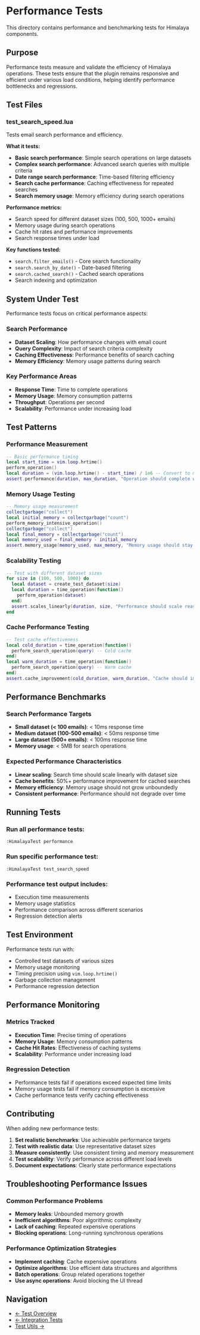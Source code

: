 # Performance Tests

This directory contains performance and benchmarking tests for Himalaya components.

## Purpose

Performance tests measure and validate the efficiency of Himalaya operations. These tests ensure that the plugin remains responsive and efficient under various load conditions, helping identify performance bottlenecks and regressions.

## Test Files

### test_search_speed.lua
Tests email search performance and efficiency.

**What it tests:**
- **Basic search performance**: Simple search operations on large datasets
- **Complex search performance**: Advanced search queries with multiple criteria
- **Date range search performance**: Time-based filtering efficiency
- **Search cache performance**: Caching effectiveness for repeated searches
- **Search memory usage**: Memory efficiency during search operations

**Performance metrics:**
- Search speed for different dataset sizes (100, 500, 1000+ emails)
- Memory usage during search operations
- Cache hit rates and performance improvements
- Search response times under load

**Key functions tested:**
- `search.filter_emails()` - Core search functionality
- `search.search_by_date()` - Date-based filtering
- `search.cached_search()` - Cached search operations
- Search indexing and optimization

## System Under Test

Performance tests focus on critical performance aspects:

### Search Performance
- **Dataset Scaling**: How performance changes with email count
- **Query Complexity**: Impact of search criteria complexity
- **Caching Effectiveness**: Performance benefits of search caching
- **Memory Efficiency**: Memory usage patterns during search

### Key Performance Areas
- **Response Time**: Time to complete operations
- **Memory Usage**: Memory consumption patterns
- **Throughput**: Operations per second
- **Scalability**: Performance under increasing load

## Test Patterns

### Performance Measurement
```lua
-- Basic performance timing
local start_time = vim.loop.hrtime()
perform_operation()
local duration = (vim.loop.hrtime() - start_time) / 1e6 -- Convert to milliseconds
assert.performance(duration, max_duration, "Operation should complete within time limit")
```

### Memory Usage Testing
```lua
-- Memory usage measurement
collectgarbage("collect")
local initial_memory = collectgarbage("count")
perform_memory_intensive_operation()
collectgarbage("collect")
local final_memory = collectgarbage("count")
local memory_used = final_memory - initial_memory
assert.memory_usage(memory_used, max_memory, "Memory usage should stay within limits")
```

### Scalability Testing
```lua
-- Test with different dataset sizes
for size in {100, 500, 1000} do
  local dataset = create_test_dataset(size)
  local duration = time_operation(function()
    perform_operation(dataset)
  end)
  assert.scales_linearly(duration, size, "Performance should scale reasonably")
end
```

### Cache Performance Testing
```lua
-- Test cache effectiveness
local cold_duration = time_operation(function()
  perform_search_operation(query) -- Cold cache
end)
local warm_duration = time_operation(function()
  perform_search_operation(query) -- Warm cache
end)
assert.cache_improvement(cold_duration, warm_duration, "Cache should improve performance")
```

## Performance Benchmarks

### Search Performance Targets
- **Small dataset (< 100 emails)**: < 10ms response time
- **Medium dataset (100-500 emails)**: < 50ms response time
- **Large dataset (500+ emails)**: < 100ms response time
- **Memory usage**: < 5MB for search operations

### Expected Performance Characteristics
- **Linear scaling**: Search time should scale linearly with dataset size
- **Cache benefits**: 50%+ performance improvement for cached searches
- **Memory efficiency**: Memory usage should not grow unboundedly
- **Consistent performance**: Performance should not degrade over time

## Running Tests

### Run all performance tests:
```vim
:HimalayaTest performance
```

### Run specific performance test:
```vim
:HimalayaTest test_search_speed
```

### Performance test output includes:
- Execution time measurements
- Memory usage statistics
- Performance comparison across different scenarios
- Regression detection alerts

## Test Environment

Performance tests run with:
- Controlled test datasets of various sizes
- Memory usage monitoring
- Timing precision using `vim.loop.hrtime()`
- Garbage collection management
- Performance regression detection

## Performance Monitoring

### Metrics Tracked
- **Execution Time**: Precise timing of operations
- **Memory Usage**: Memory consumption patterns
- **Cache Hit Rates**: Effectiveness of caching systems
- **Scalability**: Performance under increasing load

### Regression Detection
- Performance tests fail if operations exceed expected time limits
- Memory usage tests fail if memory consumption is excessive
- Cache performance tests verify caching effectiveness

## Contributing

When adding new performance tests:

1. **Set realistic benchmarks**: Use achievable performance targets
2. **Test with realistic data**: Use representative dataset sizes
3. **Measure consistently**: Use consistent timing and memory measurement
4. **Test scalability**: Verify performance across different load levels
5. **Document expectations**: Clearly state performance expectations

## Troubleshooting Performance Issues

### Common Performance Problems
- **Memory leaks**: Unbounded memory growth
- **Inefficient algorithms**: Poor algorithmic complexity
- **Lack of caching**: Repeated expensive operations
- **Blocking operations**: Long-running synchronous operations

### Performance Optimization Strategies
- **Implement caching**: Cache expensive operations
- **Optimize algorithms**: Use efficient data structures and algorithms
- **Batch operations**: Group related operations together
- **Use async operations**: Avoid blocking the UI thread

## Navigation

- [← Test Overview](../README.md)
- [← Integration Tests](../integration/README.md)
- [Test Utils →](../utils/README.md)